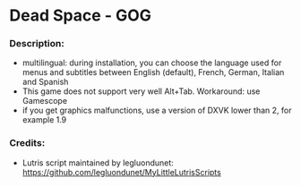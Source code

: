 # Dead Space - GOG
### Description:
- multilingual: during installation, you can choose the language used for menus and subtitles between English (default), French, German, Italian and Spanish
- This game does not support very well Alt+Tab. Workaround: use Gamescope
- if you get graphics malfunctions, use a version of DXVK lower than 2, for example 1.9
### Credits:
- Lutris script maintained by legluondunet: https://github.com/legluondunet/MyLittleLutrisScripts
